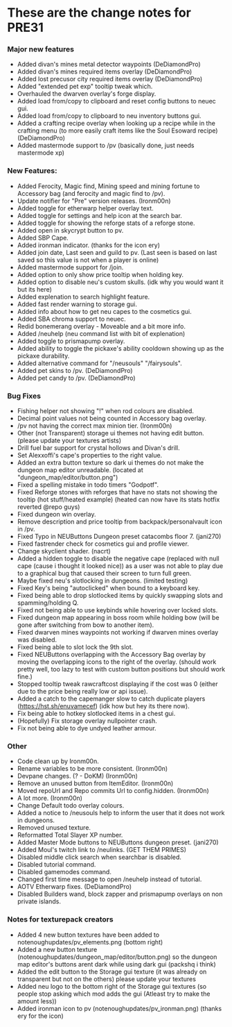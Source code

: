 # These are the change notes for PRE31

### **Major new features**

- Added divan's mines metal detector waypoints (DeDiamondPro)
- Added divan's mines required items overlay (DeDiamondPro)
- Added lost precusor city required items overlay (DeDiamondPro)
- Added "extended pet exp" tooltip tweak which.
- Overhauled the dwarven overlay's forge display.
- Added load from/copy to clipboard and reset config buttons to neuec gui.
- Added load from/copy to clipboard to neu inventory buttons gui.
- Added a crafting recipe overlay when looking up a recipe while in the crafting menu (to more easily craft items like the Soul Esoward recipe) (DeDiamondPro)
- Added mastermode support to /pv (basically done, just needs mastermode xp)


### **New Features:**
- Added Ferocity, Magic find, Mining speed and mining fortune to Accessory bag (and ferocity and magic find to /pv).
- Update notifier for "Pre" version releases. (Ironm00n)
- Added toggle for etherwarp helper overlay text.
- Added toggle for settings and help icon at the search bar.
- Added toggle for showing the reforge stats of a reforge stone.
- Added open in skycrypt button to pv.
- Added SBP Cape.
- Added ironman indicator. (thanks for the icon ery)
- Added join date, Last seen and guild to pv. (Last seen is based on last saved so this value is not when a player is online)
- Added mastermode support for /join.
- Added option to only show price tooltip when holding key.
- Added option to disable neu's custom skulls. (idk why you would want it but its here)
- Added explenation to search highlight feature.
- Added fast render warning to storage gui.
- Added info about how to get neu capes to the cosmetics gui.
- Added SBA chroma support to neuec.
- Redid bonemerang overlay - Moveable and a bit more info.
- Added /neuhelp (neu command list with bit of explenation)
- Added toggle to prismapump overlay.
- Added ability to toggle the pickaxe's ability cooldown showing up as the pickaxe durability.
- Added alternative command for "/neusouls" "/fairysouls".
- Added pet skins to /pv. (DeDiamondPro)
- Added pet candy to /pv. (DeDiamondPro)


### **Bug Fixes**
- Fishing helper not showing "!" when rod colours are disabled.
- Decimal point values not being counted in Accessory bag overlay.
- /pv not having the correct max minion tier. (Ironm00n)
- Other (not Transparent) storage ui themes not having edit button. (please update your textures artists)
- Drill fuel bar support for crystal hollows and Divan's drill.
- Set Alexxoffi's cape's properties to the right value.
- Added an extra button texture so dark ui themes do not make the dungeon map editor unreadable. (located at "dungeon_map/editor/button.png")
- Fixed a spelling mistake in todo timers "Godpotf".
- Fixed Reforge stones with reforges that have no stats not showing the tooltip (hot stuff/heated example) (heated can now have its stats hotfix reverted @repo guys)
- Fixed dungeon win overlay.
- Remove description and price tooltip from backpack/personalvault icon in /pv.
- Fixed Typo in NEUButtons Dungeon preset catacombs floor 7. (jani270)
- Fixed fastrender check for cosmetics gui and profile viewer.
- Change skyclient shader. (nacrt)
- Added a hidden toggle to disable the negative cape (replaced with null cape (cause i thought it looked nice)) as a user was not able to play due to a graphical bug that caused their screen to turn full green.
- Maybe fixed neu's slotlocking in dungeons. (limited testing)
- Fixed Key's being "autoclicked" when bound to a keyboard key.
- Fixed being able to drop slotlocked items by quickly swapping slots and spamming/holding Q.
- Fixed not being able to use keybinds while hovering over locked slots.
- Fixed dungeon map appearing in boss room while holding bow (will be gone after switching from bow to another item).
- Fixed dwarven mines waypoints not working if dwarven mines overlay was disabled.
- Fixed being able to slot lock the 9th slot.
- Fixed NEUButtons overlapping with the Accessory Bag overlay by moving the overlapping icons to the right of the overlay. (should work pretty well, too lazy to test with custom button positions but should work fine.)
- Stopped tooltip tweak rawcraftcost displaying if the cost was 0 (either  due to the price being really low or api issue).
- Added a catch to the capemanger slow to catch duplicate players (https://hst.sh/enuvamecef) (idk how but hey its there now).
- Fix being able to hotkey slotlocked items in a chest gui.
- (Hopefully) Fix storage overlay nullpointer crash.
- Fix not being able to dye undyed leather armour.


### **Other**
- Code clean up by Ironm00n.
- Rename variables to be more consistent. (Ironm00n)
- Devpane changes. (? - DoKM) (Ironm00n)
- Remove an unused button from ItemEditor. (Ironm00n)
- Moved repoUrl and Repo commits Url to config.hidden. (Ironm00n)
- A lot more. (Ironm00n)
- Change Default todo overlay colours.
- Added a notice to /neusouls help to inform the user that it does not work in dungeons.
- Removed unused texture.
- Reformatted Total Slayer XP number.
- Added Master Mode buttons to NEUButtons dungeon preset. (jani270)
- Added Moul's twitch link to /neulinks. (GET THEM PRIMES)
- Disabled middle click search when searchbar is disabled.
- Disabled tutorial command.
- Disabled gamemodes command.
- Changed first time message to open /neuhelp instead of tutorial.
- AOTV Etherwarp fixes. (DeDiamondPro)
- Disabled Builders wand, block zapper and prismapump overlays on non private islands.


### **Notes for texturepack creators**

- Added 4 new button textures have been added to notenoughupdates/pv_elements.png (bottom right)
- Added a new button texture (notenoughupdates/dungeon_map/editor/button.png) so the dungeon map editor's buttons arent dark while using dark gui (packshq i think)
- Added the edit button to the Storage gui texture (it was already on transparent but not on the others) please update your textures
- Added neu logo to the bottom right of the Storage gui textures (so people stop asking which mod adds the gui (Atleast try to make the amount less))
- Added ironman icon to pv (notenoughupdates/pv_ironman.png) (thanks ery for the icon)



